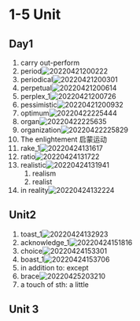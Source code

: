 # 1-5 Unit

## Day1

1. carry out-perform
2. period![20220421200222](https://raw.githubusercontent.com/Logible/Image/main/note_image/20220421200222.png)
3. periodical![20220421200301](https://raw.githubusercontent.com/Logible/Image/main/note_image/20220421200301.png)
4. perpetual![20220421200614](https://raw.githubusercontent.com/Logible/Image/main/note_image/20220421200614.png)
5. perplex_1![20220421200726](https://raw.githubusercontent.com/Logible/Image/main/note_image/20220421200726.png)
6. pessimistic![20220421200932](https://raw.githubusercontent.com/Logible/Image/main/note_image/20220421200932.png)
7. optimum![20220422225444](https://raw.githubusercontent.com/Logible/Image/main/note_image/20220422225444.png)
8. organ![20220422225635](https://raw.githubusercontent.com/Logible/Image/main/note_image/20220422225635.png)
9. organization![20220422225829](https://raw.githubusercontent.com/Logible/Image/main/note_image/20220422225829.png)
10. The enlightement 启蒙运动
11. rake_1![20220424131617](https://raw.githubusercontent.com/Logible/Image/main/note_image/20220424131617.png)
12. ratio![20220424131722](https://raw.githubusercontent.com/Logible/Image/main/note_image/20220424131722.png)
13. realistic![20220424131941](https://raw.githubusercontent.com/Logible/Image/main/note_image/20220424131941.png)
    1. realism
    2. realist
14. in reality![20220424132224](https://raw.githubusercontent.com/Logible/Image/main/note_image/20220424132224.png)

## Unit2

1. toast_1![20220424132923](https://raw.githubusercontent.com/Logible/Image/main/note_image/20220424132923.png)
2. acknowledge_1![20220424151816](https://raw.githubusercontent.com/Logible/Image/main/note_image/20220424151816.png)
3. choice![20220424153301](https://raw.githubusercontent.com/Logible/Image/main/note_image/20220424153301.png)
4. boast_1![20220424153706](https://raw.githubusercontent.com/Logible/Image/main/note_image/20220424153706.png)
5. in addition to: except
6. brace![20220425203210](https://raw.githubusercontent.com/Logible/Image/main/note_image/20220425203210.png)
7. a touch of sth: a little

## Unit 3
